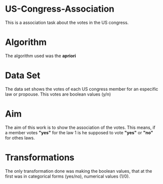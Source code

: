 # US-Congress-Association
This is a association task about the votes in the US congress.


# Algorithm 

The algorithm used was the **apriori**

# Data Set

The data set shows the votes of each US congress member for an especific law or propouse. This votes are boolean values (y/n)

# Aim

The aim of this work is to show the association of the votes. This means, if a member votes **"yes"** for the law 1 is he supposed to vote **"yes"** or **"no"** for othes laws.

# Transformations

The only transformation done was making the boolean values, that at the first was in categorical forms (yes/no), numerical values (1/0).
